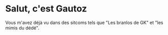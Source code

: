 # Salut, c'est Gautoz

Vous m'avez déjà vu dans des sitcoms tels que "Les branlos de GK" et "les mimis du dédé".
